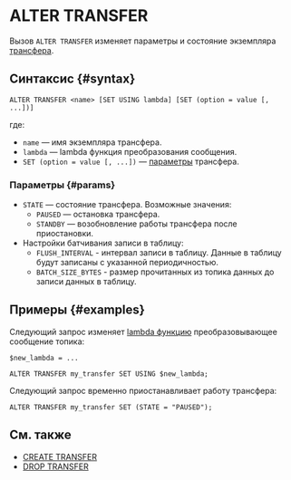 # ALTER TRANSFER

Вызов `ALTER TRANSFER` изменяет параметры и состояние экземпляра [трансфера](../../../concepts/transfer.md).

## Синтаксис {#syntax}

```yql
ALTER TRANSFER <name> [SET USING lambda] [SET (option = value [, ...])]
```

где:

* `name` — имя экземпляра трансфера.
* `lambda` — lambda функция преобразования сообщения.
* `SET (option = value [, ...])` — [параметры](#params) трансфера.

### Параметры {#params}

* `STATE` — состояние трансфера. Возможные значения:
  * `PAUSED` — остановка трансфера.
  * `STANDBY` — возобновление работы трансфера после приостановки.
* Настройки батчивания записи в таблицу:
  * `FLUSH_INTERVAL` - интервал записи в таблицу. Данные в таблицу будут записаны с указанной периодичностью.
  * `BATCH_SIZE_BYTES` - размер прочитанных из топика данных до записи данных в таблицу.

## Примеры {#examples}

Следующий запрос изменяет [lambda функцию](expressions.md#lambda) преобразовывающее сообщение топика:

```yql
$new_lambda = ...

ALTER TRANSFER my_transfer SET USING $new_lambda;
```

Следующий запрос временно приостанавливает работу трансфера:

```yql
ALTER TRANSFER my_transfer SET (STATE = "PAUSED");
```


## См. также

* [CREATE TRANSFER](create-transfer.md)
* [DROP TRANSFER](drop-transfer.md)
